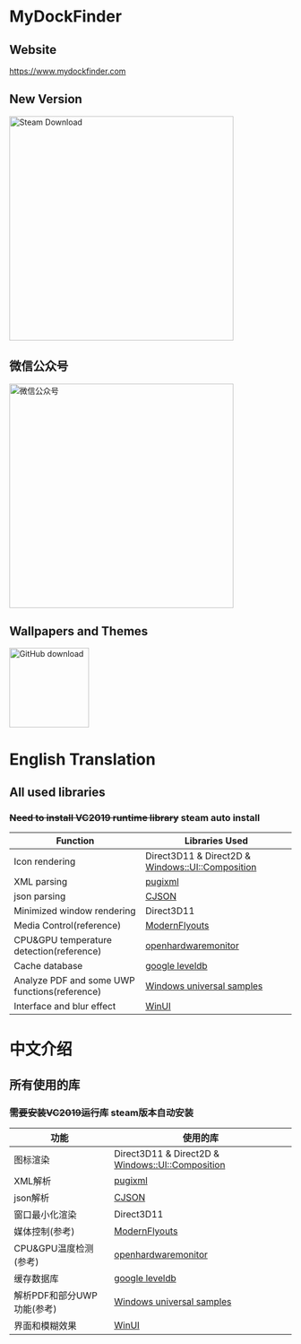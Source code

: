 # MyDockFinder

## Website
https://www.mydockfinder.com

## New Version

<a href="https://store.steampowered.com/app/1787090/MyDockFinder/"><img src="https://user-images.githubusercontent.com/32895737/141609490-4cd01778-dcda-4be9-8913-13a21bd88b68.jpg" alt="Steam Download" width="400"></a>

## 微信公众号

<img src="https://user-images.githubusercontent.com/32895737/126991338-681b49da-d53a-4ea2-8971-97d9271e00e6.png" alt="微信公众号" width="400"></a>

## Wallpapers and Themes

<a href="https://github.com/MiniBusiest/24Hour-Wallppe"><img src="https://user-images.githubusercontent.com/32895737/125627481-00c82be8-0d5a-40f8-8833-cd4071d45fa7.png" alt="GitHub download" width="142"></a>

# English Translation

## **All used libraries**

### ~~Need to install VC2019 runtime library~~ steam auto install 

|Function|Libraries Used|
|--|--|
|Icon rendering|Direct3D11 & Direct2D & [Windows::UI::Composition](https://docs.microsoft.com/en-us/uwp/api/windows.ui.composition?view=winrt-20348)|
|XML parsing|[pugixml](https://github.com/zeux/pugixml)|
|json parsing|[CJSON](https://github.com/DaveGamble/cJSON) |
|Minimized window rendering|Direct3D11|
|Media Control(reference)|[ModernFlyouts](https://github.com/ModernFlyouts-Community/ModernFlyouts)|
|CPU&GPU temperature detection(reference)|[openhardwaremonitor](https://github.com/openhardwaremonitor/openhardwaremonitor)|
|Cache database|[google leveldb](https://github.com/google/leveldb)|
|Analyze PDF and some UWP functions(reference)|[Windows universal samples](https://github.com/microsoft/Windows-universal-samples)|
|Interface and blur effect|[WinUI](https://github.com/microsoft/WindowsAppSDK)|

# 中文介绍

## **所有使用的库**

### ~~需要安装VC2019运行库~~ steam版本自动安装

|功能|使用的库|
|--|--|
|图标渲染|Direct3D11 & Direct2D & [Windows::UI::Composition](https://docs.microsoft.com/en-us/uwp/api/windows.ui.composition?view=winrt-20348)|
|XML解析|[pugixml](https://github.com/zeux/pugixml)|
|json解析|[CJSON](https://github.com/DaveGamble/cJSON) |
|窗口最小化渲染|Direct3D11|
|媒体控制(参考)|[ModernFlyouts](https://github.com/ModernFlyouts-Community/ModernFlyouts)|
|CPU&GPU温度检测(参考)|[openhardwaremonitor](https://github.com/openhardwaremonitor/openhardwaremonitor)|
|缓存数据库|[google leveldb](https://github.com/google/leveldb)|
|解析PDF和部分UWP功能(参考)|[Windows universal samples](https://github.com/microsoft/Windows-universal-samples)|
|界面和模糊效果|[WinUI](https://github.com/microsoft/WindowsAppSDK)|


